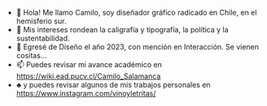 - 👋 Hola! Me llamo Camilo, soy diseñador gráfico radicado en Chile, en el hemisferio sur.
- 👀 Mis intereses rondean la caligrafía y tipografía, la política y la sustentabilidad.
- 🌱 Egresé de Diseño el año 2023, con mención en Interacción. Se vienen cositas...
- 📫 Puedes revisar mi avance académico en https://wiki.ead.pucv.cl/Camilo_Salamanca 
- ♣️ y puedes revisar algunos de mis trabajos personales en https://www.instagram.com/vinoyletritas/

<!---
Cgsg123/Cgsg123 is a ✨ special ✨ repository because its `README.md` (this file) appears on your GitHub profile.
You can click the Preview link to take a look at your changes.
--->
